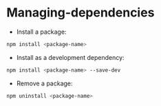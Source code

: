 # Managing-dependencies

- Install a package:

```sh
npm install <package-name>
```

- Install as a development dependency:

```sh
npm install <package-name> --save-dev
```

- Remove a package:

```sh
npm uninstall <package-name>
```
